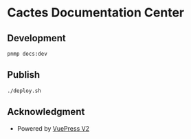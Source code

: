 # Cactes Documentation Center

## Development

```
pnmp docs:dev
```

## Publish

```
./deploy.sh
```

## Acknowledgment

- Powered by [VuePress V2](https://v2.vuepress.vuejs.org/)

